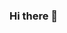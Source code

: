 ### Hi there 👋

<!--
**apircity/apircity** is a ✨ _special_ ✨ repository because its `README.md` (this file) appears on your GitHub profile.

Here are some ideas to get you started:
https://github-readme-stats.vercel.app/api/top-langs/?username=apircity&show_icons=true&hide_border=true&title_color=004386&icon_color=004386&layout=compact)](https://github.com/apircity)
- 🔭 I’m currently working on ...
- 🌱 I’m currently learning ...
- 👯 I’m looking to collaborate on ...
- 🤔 I’m looking for help with ...
- 💬 Ask me about ...
- 📫 How to reach me: ...
- 😄 Pronouns: ...
- ⚡ Fun fact: ...
-->
